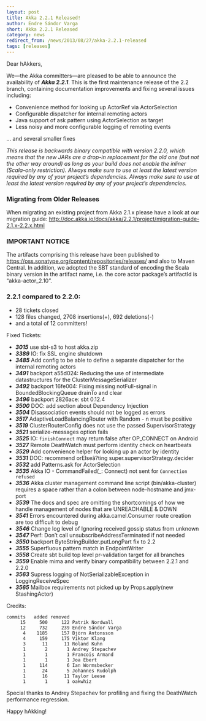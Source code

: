 ```yaml
---
layout: post
title: Akka 2.2.1 Released!
author: Endre Sándor Varga
short: Akka 2.2.1 Released
category: news
redirect_from: /news/2013/08/27/akka-2.2.1-released
tags: [releases]
---
```


Dear hAkkers,

We—the Akka committers—are pleased to be able to announce the availability of ***Akka 2.2.1***. This is the first maintenance release of the 2.2 branch, containing documentation improvements and fixing several issues including:

 * Convenience method for looking up ActorRef via ActorSelection
 * Configurable dispatcher for internal remoting actors
 * Java support of ask pattern using ActorSelection as target
 * Less noisy and more configurable logging of remoting events

 ... and several smaller fixes
 
 *This release is backwards binary compatible with version 2.2.0, which means that the new JARs are a drop-in replacement for the old one (but not the other way around) as long as your build does not enable the inliner (Scala-only restriction). Always make sure to use at least the latest version required by any of your project’s dependencies. Always make sure to use at least the latest version required by any of your project’s dependencies.*
 
### Migrating from Older Releases

When migrating an existing project from Akka 2.1.x please have a look at our migration guide:
http://doc.akka.io/docs/akka/2.2.1/project/migration-guide-2.1.x-2.2.x.html

### IMPORTANT NOTICE

The artifacts comprising this release have been published to https://oss.sonatype.org/content/repositories/releases/ and also to Maven Central. In addition, we adopted the SBT standard of encoding the Scala binary version in the artifact name, i.e. the core actor package’s artifactId is “akka-actor_2.10”.

### 2.2.1 compared to 2.2.0:

 * 28 tickets closed
 * 128 files changed, 2708 insertions(+), 692 deletions(-)
 * and a total of 12 committers!

Fixed Tickets:

 * ***3015***  use sbt-s3 to host akka.zip
 * ***3389***  IO: fix SSL engine shutdown
 * ***3485***  Add config to be able to define a separate dispatcher for the internal remoting actors
 * ***3491***  backport a55d024: Reducing the use of intermediate datastructures for the ClusterMessageSerializer
 * ***3492***  backport 16fe004: Fixing missing notFull-signal in BoundedBlockingQueue drainTo and clear
 * ***3496***  backport 2826ace: sbt 0.12.4
 * ***3500***  DOC: add section about Dependency Injection
 * ***3504***  Disassociation events should not be logged as errors
 * ***3517***  AdaptiveLoadBalancingRouter with Random - n must be positive
 * ***3519***  ClusterRouterConfig does not use the passed SupervisorStrategy
 * ***3521***  serialize-messages option fails
 * ***3525***  IO: `finishConnect` may return false after OP_CONNECT on Android
 * ***3527***  Remote DeathWatch must perform identity check on heartbeats
 * ***3529***  Add convenience helper for looking up an actor by identity
 * ***3531***  DOC: recommend orElseâ?ting super.supervisorStrategy.decider
 * ***3532***  add Patterns.ask for ActorSelection
 * ***3535***  Akka IO - CommandFailed(_: Connect) not sent for `Connection refused`
 * ***3536***  Akka cluster management command line script (bin/akka-cluster) requires a space rather than a colon between node-hostname and jmx-port
 * ***3539***  The docs and spec are omitting the shortcomings of how we handle management of nodes that are UNREACHABLE & DOWN
 * ***3541***  Errors encountered during akka.camel.Consumer route creation are too difficult to debug
 * ***3546***  Change log level of Ignoring received gossip status from unknown
 * ***3547***  Perf: Don’t call unsubscribeAddressTerminated if not needed
 * ***3550***  backport ByteStringBuilder.putLongPart fix to 2.2
 * ***3555***  Superfluous pattern match in EndpointWriter
 * ***3558***  Create sbt build top level pr-validation target for all branches
 * ***3559***  Enable mima and verify binary compatibility between 2.2.1 and 2.2.0
 * ***3563***  Supress logging of NotSerializableException in LoggingReceiveSpec
 * ***3565***  Mailbox requirements not picked up by Props.apply(new StashingActor)

Credits:

    commits   added removed
         15     500     122 Patrik Nordwall
         12     732     239 Endre Sándor Varga
          4    1185     157 Björn Antonsson
          4     159     175 Viktor Klang
          3      11      11 Roland Kuhn
          1       2       1 Andrey Stepachev
          1       1       1 Francois Armand
          1       1       1 Joa Ebert
          1     114       6 Ian Wormsbecker
          1      24       5 Johannes Rudolph
          1      16      11 Taylor Leese
          1       1       1 oakwhiz

Special thanks to Andrey Stepachev for profiling and fixing the DeathWatch performance regression.

Happy hAkking!